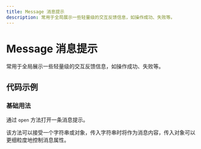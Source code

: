 ```yaml
---
title: Message 消息提示
description: 常用于全局展示一些轻量级的交互反馈信息，如操作成功、失败等。
---
```


# Message 消息提示

常用于全局展示一些轻量级的交互反馈信息，如操作成功、失败等。

## 代码示例

### 基础用法

通过 `open` 方法打开一条消息提示。

该方法可以接受一个字符串或对象，传入字符串时将作为消息内容，传入对象可以更细粒度地控制消息属性。

<preview path="../demo/Message/Basic-Message.vue" title="基础用法" description="通过 `open` 方法打开一条消息提示。该方法可以接受一个字符串或对象，传入字符串时将作为消息内容，传入对象可以更细粒度地控制消息属性。"></preview>

